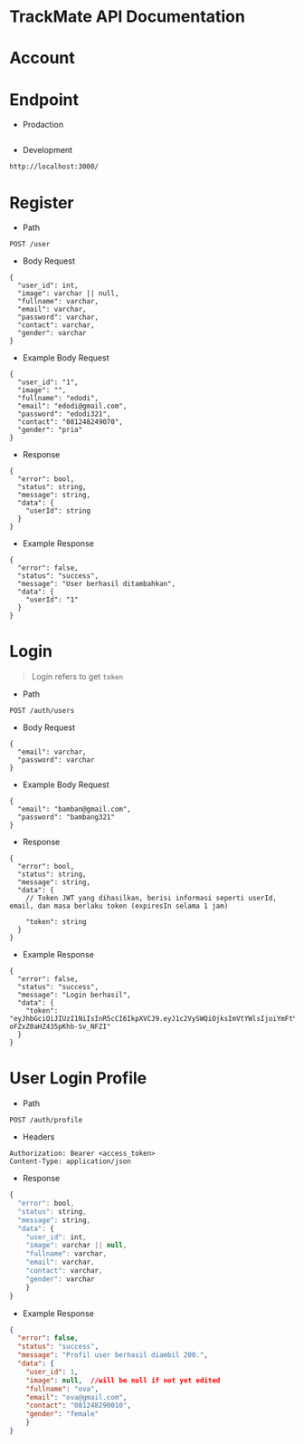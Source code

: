 # TrackMate API Documentation

# Account

# Endpoint

- Prodaction

```

```

- Development

```
http://localhost:3000/
```

# Register

- Path

```
POST /user
```

- Body Request

```
{
  "user_id": int,
  "image": varchar || null,
  "fullname": varchar,
  "email": varchar,
  "password": varchar,
  "contact": varchar,
  "gender": varchar
}
```

- Example Body Request

```
{
  "user_id": "1",
  "image": "",
  "fullname": "edodi",
  "email": "edodi@gmail.com",
  "password": "edodi321",
  "contact": "081248249070",
  "gender": "pria"
}
```

- Response

```
{
  "error": bool,
  "status": string,
  "message": string,
  "data": {
    "userId": string
  }
}
```

- Example Response

```
{
  "error": false,
  "status": "success",
  "message": "User berhasil ditambahkan",
  "data": {
    "userId": "1"
  }
}
```

# Login
> Login refers to get `token` 

- Path

```
POST /auth/users
```

- Body Request 

```
{
  "email": varchar,
  "password": varchar
}
```

- Example Body Request

```
{
  "email": "bamban@gmail.com",
  "password": "bambang321"
}
```

- Response

```
{
  "error": bool,
  "status": string,
  "message": string,
  "data": {
    // Token JWT yang dihasilkan, berisi informasi seperti userId, email, dan masa berlaku token (expiresIn selama 1 jam)

    "token": string  
  }
}
```

- Example Response

```
{
  "error": false,
  "status": "success",
  "message": "Login berhasil",
  "data": {
    "token": "eyJhbGciOiJIUzI1NiIsInR5cCI6IkpXVCJ9.eyJ1c2VySWQiOjksImVtYWlsIjoiYmFtYmFuQGdtYWlsLmNvbSIsImlhdCI6MTczMjMzNzM2MSwiZXhwIjoxNzMyMzQwOTYxfQ.TVhBiKh28FV1DgolHT-oFZxZ0aHZ435pKhb-Sv_NFZI"
  }
}
```
# User Login Profile 

- Path 

```
POST /auth/profile
```

- Headers

```
Authorization: Bearer <access_token>
Content-Type: application/json
```

- Response

```javascript
{
  "error": bool,
  "status": string,
  "message": string,
  "data": {
    "user_id": int,
    "image": varchar || null,
    "fullname": varchar,
    "email": varchar,
    "contact": varchar,
    "gender": varchar
    }
}
```

- Example Response

```json
{
  "error": false,
  "status": "success",
  "message": "Profil user berhasil diambil 200.",
  "data": {
    "user_id": 1,
    "image": null,  //will be null if not yet edited 
    "fullname": "ova",
    "email": "ova@gmail.com",
    "contact": "081248290010",
    "gender": "female"
    }
}
```
